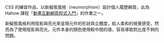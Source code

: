 CSS 的練習作品，以新擬態風格（neumorphism）設計個人履歷網頁，此為 Hahow 課程「[動畫互動網頁程式入門](https://hahow.in/courses/56189df9df7b3d0b005c6639)」的作業之一。

新擬態風格利用陰影與亮光來呈現元件的形狀與立體度，給人柔和的視覺感受。然而為了使用陰影與亮光，元件本身的顏色使用較中間的值，容易導致對比度不夠的問題。
